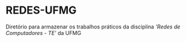# REDES-UFMG
Diretório para armazenar os trabalhos práticos da disciplina *'Redes de Computadores - TE'* da UFMG
